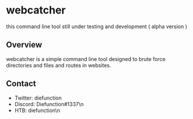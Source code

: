 webcatcher
=========
this command line tool still under testing and development ( alpha version )

Overview
--------
webcatcher is a simple command line tool designed to brute force directories and files and routes in websites.

Contact
-------
- Twitter: diefunction
- Discord: Diefunction#1337\n
- HTB: diefunction\n
